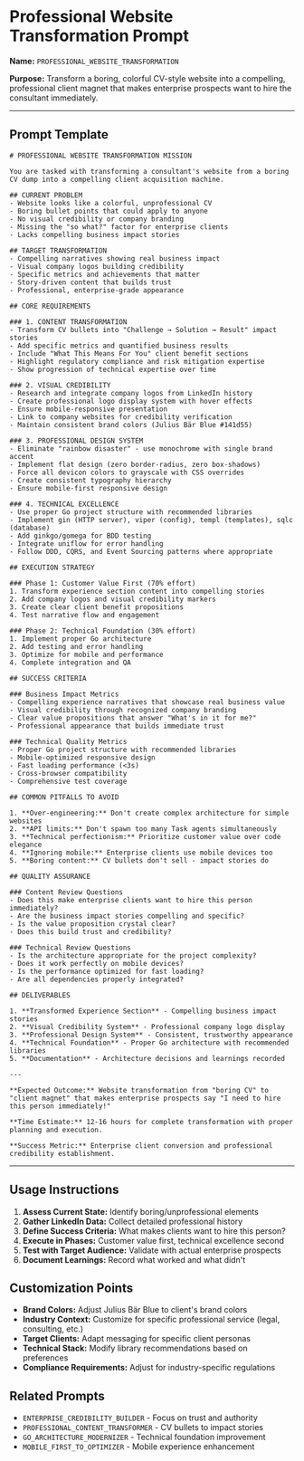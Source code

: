 # Professional Website Transformation Prompt

**Name:** `PROFESSIONAL_WEBSITE_TRANSFORMATION`

**Purpose:** Transform a boring, colorful CV-style website into a compelling, professional client magnet that makes enterprise prospects want to hire the consultant immediately.

---

## Prompt Template

```
# PROFESSIONAL WEBSITE TRANSFORMATION MISSION

You are tasked with transforming a consultant's website from a boring CV dump into a compelling client acquisition machine.

## CURRENT PROBLEM
- Website looks like a colorful, unprofessional CV
- Boring bullet points that could apply to anyone
- No visual credibility or company branding
- Missing the "so what?" factor for enterprise clients
- Lacks compelling business impact stories

## TARGET TRANSFORMATION
- Compelling narratives showing real business impact
- Visual company logos building credibility
- Specific metrics and achievements that matter
- Story-driven content that builds trust
- Professional, enterprise-grade appearance

## CORE REQUIREMENTS

### 1. CONTENT TRANSFORMATION
- Transform CV bullets into "Challenge → Solution → Result" impact stories
- Add specific metrics and quantified business results
- Include "What This Means For You" client benefit sections
- Highlight regulatory compliance and risk mitigation expertise
- Show progression of technical expertise over time

### 2. VISUAL CREDIBILITY
- Research and integrate company logos from LinkedIn history
- Create professional logo display system with hover effects
- Ensure mobile-responsive presentation
- Link to company websites for credibility verification
- Maintain consistent brand colors (Julius Bär Blue #141d55)

### 3. PROFESSIONAL DESIGN SYSTEM
- Eliminate "rainbow disaster" - use monochrome with single brand accent
- Implement flat design (zero border-radius, zero box-shadows)
- Force all devicon colors to grayscale with CSS overrides
- Create consistent typography hierarchy
- Ensure mobile-first responsive design

### 4. TECHNICAL EXCELLENCE
- Use proper Go project structure with recommended libraries
- Implement gin (HTTP server), viper (config), templ (templates), sqlc (database)
- Add ginkgo/gomega for BDD testing
- Integrate uniflow for error handling
- Follow DDD, CQRS, and Event Sourcing patterns where appropriate

## EXECUTION STRATEGY

### Phase 1: Customer Value First (70% effort)
1. Transform experience section content into compelling stories
2. Add company logos and visual credibility markers
3. Create clear client benefit propositions
4. Test narrative flow and engagement

### Phase 2: Technical Foundation (30% effort)
1. Implement proper Go architecture
2. Add testing and error handling
3. Optimize for mobile and performance
4. Complete integration and QA

## SUCCESS CRITERIA

### Business Impact Metrics
- Compelling experience narratives that showcase real business value
- Visual credibility through recognized company branding
- Clear value propositions that answer "What's in it for me?"
- Professional appearance that builds immediate trust

### Technical Quality Metrics
- Proper Go project structure with recommended libraries
- Mobile-optimized responsive design
- Fast loading performance (<3s)
- Cross-browser compatibility
- Comprehensive test coverage

## COMMON PITFALLS TO AVOID

1. **Over-engineering:** Don't create complex architecture for simple websites
2. **API limits:** Don't spawn too many Task agents simultaneously
3. **Technical perfectionism:** Prioritize customer value over code elegance
4. **Ignoring mobile:** Enterprise clients use mobile devices too
5. **Boring content:** CV bullets don't sell - impact stories do

## QUALITY ASSURANCE

### Content Review Questions
- Does this make enterprise clients want to hire this person immediately?
- Are the business impact stories compelling and specific?
- Is the value proposition crystal clear?
- Does this build trust and credibility?

### Technical Review Questions
- Is the architecture appropriate for the project complexity?
- Does it work perfectly on mobile devices?
- Is the performance optimized for fast loading?
- Are all dependencies properly integrated?

## DELIVERABLES

1. **Transformed Experience Section** - Compelling business impact stories
2. **Visual Credibility System** - Professional company logo display
3. **Professional Design System** - Consistent, trustworthy appearance
4. **Technical Foundation** - Proper Go architecture with recommended libraries
5. **Documentation** - Architecture decisions and learnings recorded

---

**Expected Outcome:** Website transformation from "boring CV" to "client magnet" that makes enterprise prospects say "I need to hire this person immediately!"

**Time Estimate:** 12-16 hours for complete transformation with proper planning and execution.

**Success Metric:** Enterprise client conversion and professional credibility establishment.
```

---

## Usage Instructions

1. **Assess Current State:** Identify boring/unprofessional elements
2. **Gather LinkedIn Data:** Collect detailed professional history
3. **Define Success Criteria:** What makes clients want to hire this person?
4. **Execute in Phases:** Customer value first, technical excellence second  
5. **Test with Target Audience:** Validate with actual enterprise prospects
6. **Document Learnings:** Record what worked and what didn't

## Customization Points

- **Brand Colors:** Adjust Julius Bär Blue to client's brand colors
- **Industry Context:** Customize for specific professional service (legal, consulting, etc.)
- **Target Clients:** Adapt messaging for specific client personas
- **Technical Stack:** Modify library recommendations based on preferences
- **Compliance Requirements:** Adjust for industry-specific regulations

## Related Prompts

- `ENTERPRISE_CREDIBILITY_BUILDER` - Focus on trust and authority
- `PROFESSIONAL_CONTENT_TRANSFORMER` - CV bullets to impact stories
- `GO_ARCHITECTURE_MODERNIZER` - Technical foundation improvement
- `MOBILE_FIRST_TO_OPTIMIZER` - Mobile experience enhancement